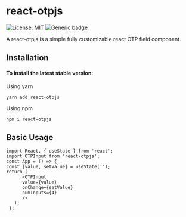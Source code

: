 # react-otpjs
[![License: MIT](https://img.shields.io/badge/License-MIT-orange.svg)](https://opensource.org/licenses/MIT) [![Generic badge](https://img.shields.io/badge/Version-0.0.0-<COLOR>.svg)](https://shields.io/)



A react-otpjs is a simple fully customizable react OTP field component.

## Installation

#### To install the latest stable version:

Using yarn

    yarn add react-otpjs

Using npm

    npm i react-otpjs
## Basic Usage

    import React, { useState } from 'react';
    import OTPInput from 'react-otpjs';
    const App = () => {
    const [value, setValue] = useState('');
    return (
          <OTPInput
          value={value}
          onChange={setValue}
          numInputs={4}
          />
       );
     };
           



